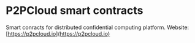 # P2PCloud smart contracts
Smart conracts for distributed confidential computing platform. Website: [https://p2pcloud.io](https://p2pcloud.io)